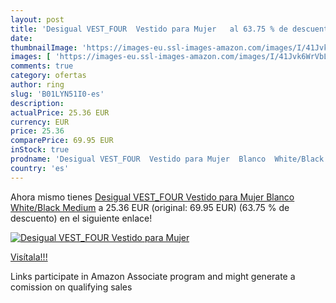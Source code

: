 ```yaml
---
layout: post
title: 'Desigual VEST_FOUR  Vestido para Mujer   al 63.75 % de descuento'
date: 
thumbnailImage: 'https://images-eu.ssl-images-amazon.com/images/I/41Jvk6WrVbL._SL200_.jpg'
images: [ 'https://images-eu.ssl-images-amazon.com/images/I/41Jvk6WrVbL._SL200_.jpg' ]
comments: true
category: ofertas
author: ring
slug: 'B01LYN51I0-es'
description:
actualPrice: 25.36 EUR
currency: EUR
price: 25.36
comparePrice: 69.95 EUR
inStock: true
prodname: 'Desigual VEST_FOUR  Vestido para Mujer  Blanco  White/Black   Medium'
country: 'es'
---
```


Ahora mismo tienes [Desigual VEST_FOUR  Vestido para Mujer  Blanco  White/Black   Medium](https://www.amazon.es/dp/B01LYN51I0/?tag=tolees-21) a 25.36 EUR (original: 69.95 EUR) (63.75 %  de descuento) en el siguiente enlace!

[![Desigual VEST_FOUR  Vestido para Mujer  ](https://images-eu.ssl-images-amazon.com/images/I/41Jvk6WrVbL._SL200_.jpg)](https://www.amazon.es/dp/B01LYN51I0/?tag=tolees-21)

[Visítala!!!](https://www.amazon.es/dp/B01LYN51I0/?tag=tolees-21)

Links participate in Amazon Associate program and might generate a comission on qualifying sales
